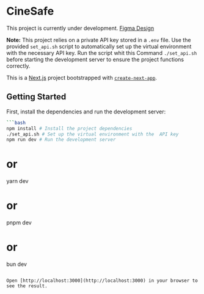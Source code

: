 # CineSafe

This project is currently under development.
[Figma Design](https://www.figma.com/design/j10hdTjQNBUvJuA1TodK6d/Untitled?node-id=0-1&t=wtjMMQJ4m2vmfYrA-1)

**Note:** This project relies on a private API key stored in a `.env` file. Use the provided `set_api.sh` script to automatically set up the virtual environment with the necessary API key. Run the script whit this Command ```./set_api.sh``` before starting the development server to ensure the project functions correctly.

This is a [Next.js](https://nextjs.org) project bootstrapped with [`create-next-app`](https://nextjs.org/docs/app/api-reference/cli/create-next-app).

## Getting Started

First, install the dependencies and run the development server:

```bash
```bash
npm install # Install the project dependencies
./set_api.sh # Set up the virtual environment with the  API key
npm run dev # Run the development server
```
# or
yarn dev
# or
pnpm dev
# or
bun dev
```

Open [http://localhost:3000](http://localhost:3000) in your browser to see the result.